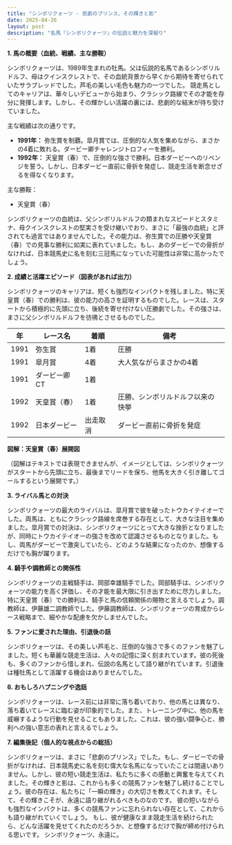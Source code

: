 ```yaml
---
title: "シンボリクォーツ - 悲劇のプリンス、その輝きと影"
date: 2025-04-26
layout: post
description: "名馬『シンボリクォーツ』の伝説と魅力を深堀り"
---
```


**1. 馬の概要（血統、戦績、主な勝鞍）**

シンボリクォーツは、1989年生まれの牡馬。父は伝説的名馬であるシンボリルドルフ、母はクインスクレストで、その血統背景から早くから期待を寄せられていたサラブレッドでした。芦毛の美しい毛色も魅力の一つでした。  競走馬としてのキャリアは、華々しいデビューから始まり、クラシック路線でその才能を存分に発揮します。しかし、その輝かしい活躍の裏には、悲劇的な結末が待ち受けていました。

主な戦績は次の通りです。

* **1991年：**  弥生賞を制覇。皐月賞では、圧倒的な人気を集めながら、まさかの4着に敗れる。ダービー卿チャレンジトロフィーを勝利。
* **1992年：**  天皇賞（春）で、圧倒的な強さで勝利。日本ダービーへのリベンジを誓う。しかし、日本ダービー直前に骨折を発症し、競走生活を断念せざるを得なくなります。

主な勝鞍：

* 天皇賞（春）


シンボリクォーツの血統は、父シンボリルドルフの類まれなスピードとスタミナ、母クインスクレストの堅実さを受け継いでおり、まさに「最強の血統」と評されても過言ではありませんでした。その能力は、弥生賞での圧勝や天皇賞（春）での見事な勝利に如実に表れていました。もし、あのダービーでの骨折がなければ、日本競馬史に名を刻む三冠馬になっていた可能性は非常に高かったでしょう。


**2. 成績と活躍エピソード（図表があれば出力）**

シンボリクォーツのキャリアは、短くも強烈なインパクトを残しました。特に天皇賞（春）での勝利は、彼の能力の高さを証明するものでした。レースは、スタートから積極的に先頭に立ち、後続を寄せ付けない圧勝劇でした。その強さは、まさに父シンボリルドルフを彷彿とさせるものでした。

| 年 | レース名          | 着順 | 備考                                      |
|---|-------------------|-----|-------------------------------------------|
| 1991 | 弥生賞            | 1着 | 圧勝                                      |
| 1991 | 皐月賞            | 4着 | 大人気ながらまさかの4着                   |
| 1991 | ダービー卿CT       | 1着 |                                           |
| 1992 | 天皇賞（春）      | 1着 | 圧勝、シンボリルドルフ以来の快挙          |
| 1992 | 日本ダービー        | 出走取消 | ダービー直前に骨折を発症                 |


**図解：天皇賞（春）展開図**

（図解はテキストでは表現できませんが、イメージとしては、シンボリクォーツがスタートから先頭に立ち、最後までリードを保ち、他馬を大きく引き離してゴールするという展開です。）


**3. ライバル馬との対決**

シンボリクォーツの最大のライバルは、皐月賞で彼を破ったトウカイテイオーでした。両馬は、ともにクラシック路線を席巻する存在として、大きな注目を集めました。皐月賞での対決は、シンボリクォーツにとって大きな挫折となりましたが、同時にトウカイテイオーの強さを改めて認識させるものとなりました。もし、両馬がダービーで激突していたら、どのような結果になったのか、想像するだけでも胸が躍ります。


**4. 騎手や調教師との関係性**

シンボリクォーツの主戦騎手は、岡部幸雄騎手でした。岡部騎手は、シンボリクォーツの能力を高く評価し、その才能を最大限に引き出すために尽力しました。特に天皇賞（春）での勝利は、騎手と馬の信頼関係の賜物と言えるでしょう。調教師は、伊藤雄二調教師でした。伊藤調教師は、シンボリクォーツの育成からレース戦略まで、細やかな配慮を欠かしませんでした。


**5. ファンに愛された理由、引退後の話**

シンボリクォーツは、その美しい芦毛と、圧倒的な強さで多くのファンを魅了しました。短くも華麗な競走生活は、人々の記憶に深く刻まれています。彼の死後も、多くのファンから惜しまれ、伝説の名馬として語り継がれています。引退後は種牡馬として活躍する機会はありませんでした。


**6. おもしろハプニングや逸話**

シンボリクォーツは、レース前には非常に落ち着いており、他の馬とは異なり、落ち着いてレースに臨む姿が印象的でした。また、トレーニング中に、他の馬を威嚇するような行動を見せることもありました。これは、彼の強い闘争心と、勝利への強い意志の表れと言えるでしょう。


**7. 編集後記（個人的な視点からの総括）**

シンボリクォーツは、まさに「悲劇のプリンス」でした。もし、ダービーでの骨折がなければ、日本競馬史に名を刻む偉大な名馬になっていたことは間違いありません。しかし、彼の短い競走生活は、私たちに多くの感動と興奮を与えてくれました。その輝きと影は、これからも多くの競馬ファンを魅了し続けることでしょう。彼の存在は、私たちに「一瞬の輝き」の大切さを教えてくれます。そして、その輝きこそが、永遠に語り継がれるべきものなのです。  彼の短いながらも強烈なインパクトは、多くの競馬ファンに忘れられない存在として、これからも語り継がれていくでしょう。  もし、彼が健康なまま競走生活を続けられたら、どんな活躍を見せてくれたのだろうか、と想像するだけで胸が締め付けられる思いです。  シンボリクォーツ、永遠に。

